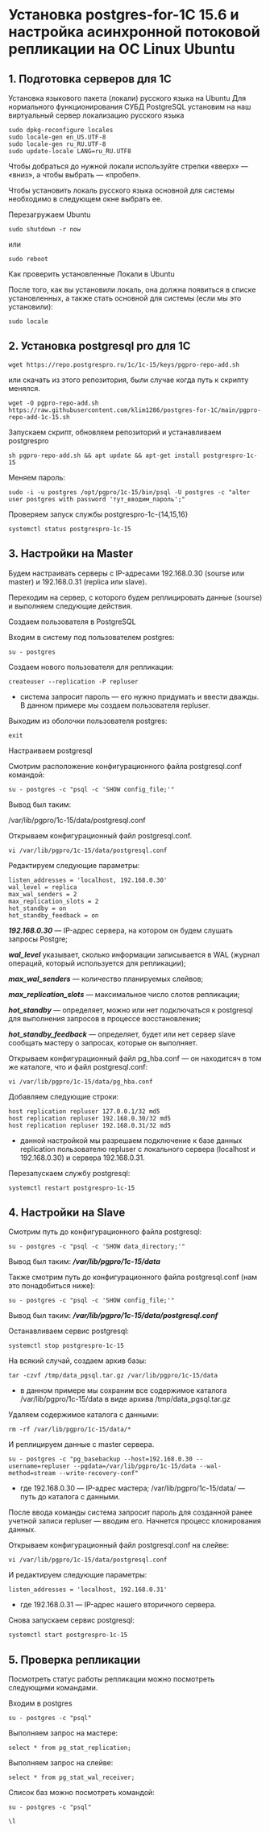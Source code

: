 # Установка postgres-for-1C 15.6 и настройка асинхронной потоковой репликации на ОС Linux Ubuntu

## 1. Подготовка серверов для 1С</a>
Установка языкового пакета (локали) русского языка на Ubuntu
Для нормального функционирования СУБД PostgreSQL установим на наш виртуальный сервер локализацию русского языка
```
sudo dpkg-reconfigure locales
sudo locale-gen en_US.UTF-8
sudo locale-gen ru_RU.UTF-8
sudo update-locale LANG=ru_RU.UTF8
```
Чтобы добраться до нужной локали используйте стрелки «вверх» — «вниз», а чтобы выбрать — «пробел».

Чтобы установить локаль русского языка основной для системы необходимо в следующем окне выбрать ее.

Перезагружаем Ubuntu
```
sudo shutdown -r now
```
или
```
sudo reboot
```
Как проверить установленные Локали в Ubuntu

После того, как вы установили локаль, она должна появиться в списке установленных, а также стать основной для системы (если мы это установили):
```
sudo locale
```

## 2. Установка postgresql pro для 1С
```
wget https://repo.postgrespro.ru/1c/1c-15/keys/pgpro-repo-add.sh
```

или скачать из этого репозитория, были случае когда путь к скрипту менялся.

```
wget -O pgpro-repo-add.sh https://raw.githubusercontent.com/klim1286/postgres-for-1C/main/pgpro-repo-add-1c-15.sh
```
Запускаем скрипт, обновляем репозиторий и устанавливаем postgrespro
```
sh pgpro-repo-add.sh && apt update && apt-get install postgrespro-1c-15
```
Меняем пароль:
```
sudo -i -u postgres /opt/pgpro/1c-15/bin/psql -U postgres -c "alter user postgres with password 'тут_вводим_пароль';" 
```
Проверяем запуск службы postgrespro-1c-{14,15,16}
```
systemctl status postgrespro-1c-15
```

## 3. Настройки на Master

Будем настраивать серверы с IP-адресами 192.168.0.30 (sourse или master) и 192.168.0.31 (replica или slave).

Переходим на сервер, с которого будем реплицировать данные (sourse) и выполняем следующие действия.

Создаем пользователя в PostgreSQL

Входим в систему под пользователем postgres:
```
su - postgres
```
Создаем нового пользователя для репликации:
```
createuser --replication -P repluser
```
* система запросит пароль — его нужно придумать и ввести дважды. В данном примере мы создаем пользователя repluser.

Выходим из оболочки пользователя postgres:
```
exit
```
Настраиваем postgresql

Смотрим расположение конфигурационного файла postgresql.conf командой:
```
su - postgres -c "psql -c 'SHOW config_file;'"
```
Вывод был таким:

/var/lib/pgpro/1c-15/data/postgresql.conf

Открываем конфигурационный файл postgresql.conf.
```
vi /var/lib/pgpro/1c-15/data/postgresql.conf
```
Редактируем следующие параметры:
```
listen_addresses = 'localhost, 192.168.0.30'
wal_level = replica
max_wal_senders = 2
max_replication_slots = 2
hot_standby = on
hot_standby_feedback = on
```

***192.168.0.30*** — IP-адрес сервера, на котором он будем слушать запросы Postgre;

***wal_level*** указывает, сколько информации записывается в WAL (журнал операций, который используется для репликации);

***max_wal_senders*** — количество планируемых слейвов;

***max_replication_slots*** — максимальное число слотов репликации;

***hot_standby*** — определяет, можно или нет подключаться к postgresql для выполнения запросов в процессе восстановления;

***hot_standby_feedback*** — определяет, будет или нет сервер slave сообщать мастеру о запросах, которые он выполняет.

Открываем конфигурационный файл pg_hba.conf — он находитсяч в том же каталоге, что и файл postgresql.conf:
```
vi /var/lib/pgpro/1c-15/data/pg_hba.conf
```
Добавляем следующие строки:
```
host replication repluser 127.0.0.1/32 md5
host replication repluser 192.168.0.30/32 md5
host replication repluser 192.168.0.31/32 md5
```
* данной настройкой мы разрешаем подключение к базе данных replication пользователю repluser с локального сервера (localhost и 192.168.0.30) и сервера 192.168.0.31.

Перезапускаем службу postgresql:
```
systemctl restart postgrespro-1c-15
```
## 4. Настройки на Slave
Смотрим путь до конфигурационного файла postgresql:
```
su - postgres -c "psql -c 'SHOW data_directory;'" 
```
Вывод был таким:
***/var/lib/pgpro/1c-15/data***

Также смотрим путь до конфигурационного файла postgresql.conf (нам это понадобиться ниже):
```
su - postgres -c "psql -c 'SHOW config_file;'"
```
Вывод был таким:
***/var/lib/pgpro/1c-15/data/postgresql.conf***

Останавливаем сервис postgresql:
```
systemctl stop postgrespro-1c-15
```
На всякий случай, создаем архив базы:
```
tar -czvf /tmp/data_pgsql.tar.gz /var/lib/pgpro/1c-15/data
```
* в данном примере мы сохраним все содержимое каталога /var/lib/pgpro/1c-15/data в виде архива /tmp/data_pgsql.tar.gz

Удаляем содержимое каталога с данными:
```
rm -rf /var/lib/pgpro/1c-15/data/*
```
И реплицируем данные с master сервера.
```
su - postgres -c "pg_basebackup --host=192.168.0.30 --username=repluser --pgdata=/var/lib/pgpro/1c-15/data --wal-method=stream --write-recovery-conf"
```
* где 192.168.0.30 — IP-адрес мастера; /var/lib/pgpro/1c-15/data/ — путь до каталога с данными.

После ввода команды система запросит пароль для созданной ранее учетной записи repluser — вводим его. Начнется процесс клонирования данных.

Открываем конфигурационный файл postgresql.conf на слейве:
```
vi /var/lib/pgpro/1c-15/data/postgresql.conf
```
И редактируем следующие параметры:
```
listen_addresses = 'localhost, 192.168.0.31'
```
* где 192.168.0.31 — IP-адрес нашего вторичного сервера.

Снова запускаем сервис postgresql:
```
systemctl start postgrespro-1c-15
```
## 5. Проверка репликации
Посмотреть статус работы репликации можно посмотреть следующими командами.

Входим в postgres
```
su - postgres -c "psql"
```
Выполняем запрос на мастере:
```
select * from pg_stat_replication;
```
Выполняем запрос на слейве:
```
select * from pg_stat_wal_receiver;
```

Список баз можно посмотреть командой:
```
su - postgres -c "psql"
```
```
\l
```
